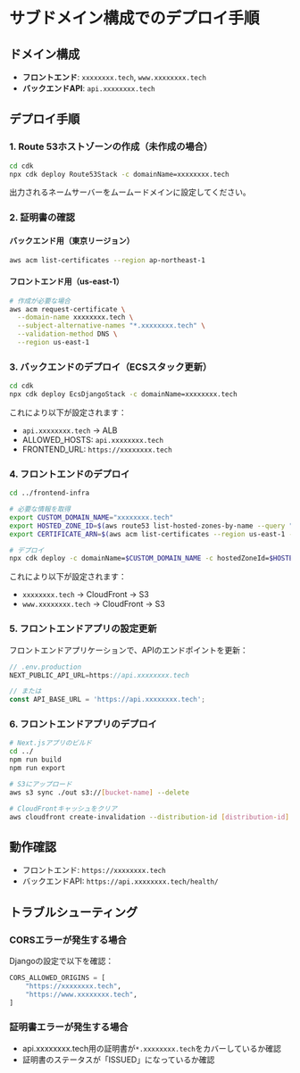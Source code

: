 # サブドメイン構成でのデプロイ手順

## ドメイン構成

- **フロントエンド**: `xxxxxxxx.tech`, `www.xxxxxxxx.tech`
- **バックエンドAPI**: `api.xxxxxxxx.tech`

## デプロイ手順

### 1. Route 53ホストゾーンの作成（未作成の場合）

```bash
cd cdk
npx cdk deploy Route53Stack -c domainName=xxxxxxxx.tech
```

出力されるネームサーバーをムームードメインに設定してください。

### 2. 証明書の確認

#### バックエンド用（東京リージョン）
```bash
aws acm list-certificates --region ap-northeast-1
```

#### フロントエンド用（us-east-1）
```bash
# 作成が必要な場合
aws acm request-certificate \
  --domain-name xxxxxxxx.tech \
  --subject-alternative-names "*.xxxxxxxx.tech" \
  --validation-method DNS \
  --region us-east-1
```

### 3. バックエンドのデプロイ（ECSスタック更新）

```bash
cd cdk
npx cdk deploy EcsDjangoStack -c domainName=xxxxxxxx.tech
```

これにより以下が設定されます：
- `api.xxxxxxxx.tech` → ALB
- ALLOWED_HOSTS: `api.xxxxxxxx.tech`
- FRONTEND_URL: `https://xxxxxxxx.tech`

### 4. フロントエンドのデプロイ

```bash
cd ../frontend-infra

# 必要な情報を取得
export CUSTOM_DOMAIN_NAME="xxxxxxxx.tech"
export HOSTED_ZONE_ID=$(aws route53 list-hosted-zones-by-name --query "HostedZones[?Name=='${CUSTOM_DOMAIN_NAME}.'].Id" --output text | cut -d'/' -f3)
export CERTIFICATE_ARN=$(aws acm list-certificates --region us-east-1 --query "CertificateSummaryList[?DomainName=='${CUSTOM_DOMAIN_NAME}'].CertificateArn" --output text)

# デプロイ
npx cdk deploy -c domainName=$CUSTOM_DOMAIN_NAME -c hostedZoneId=$HOSTED_ZONE_ID -c certificateArn=$CERTIFICATE_ARN
```

これにより以下が設定されます：
- `xxxxxxxx.tech` → CloudFront → S3
- `www.xxxxxxxx.tech` → CloudFront → S3

### 5. フロントエンドアプリの設定更新

フロントエンドアプリケーションで、APIのエンドポイントを更新：

```javascript
// .env.production
NEXT_PUBLIC_API_URL=https://api.xxxxxxxx.tech

// または
const API_BASE_URL = 'https://api.xxxxxxxx.tech';
```

### 6. フロントエンドアプリのデプロイ

```bash
# Next.jsアプリのビルド
cd ../
npm run build
npm run export

# S3にアップロード
aws s3 sync ./out s3://[bucket-name] --delete

# CloudFrontキャッシュをクリア
aws cloudfront create-invalidation --distribution-id [distribution-id] --paths '/*'
```

## 動作確認

- フロントエンド: `https://xxxxxxxx.tech`
- バックエンドAPI: `https://api.xxxxxxxx.tech/health/`

## トラブルシューティング

### CORSエラーが発生する場合

Djangoの設定で以下を確認：
```python
CORS_ALLOWED_ORIGINS = [
    "https://xxxxxxxx.tech",
    "https://www.xxxxxxxx.tech",
]
```

### 証明書エラーが発生する場合

- api.xxxxxxxx.tech用の証明書が`*.xxxxxxxx.tech`をカバーしているか確認
- 証明書のステータスが「ISSUED」になっているか確認